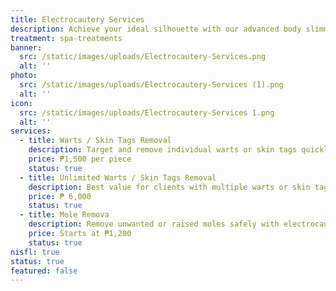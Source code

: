 ```yaml
---
title: Electrocautery Services
description: Achieve your ideal silhouette with our advanced body slimming treatments, combining the latest technology with expert care. At Luks Spa and Aesthetics, we offer non-invasive solutions designed to sculpt and tone your body, targeting stubborn fat and enhancing your natural contours. Our state-of-the-art procedures are customized to meet your specific goals, ensuring effective and visible results. Enjoy a transformative experience in our luxurious setting, and step out with renewed confidence and a beautifully refined figure.
treatment: spa-treatments
banner:
  src: /static/images/uploads/Electrocautery-Services.png
  alt: ''
photo:
  src: /static/images/uploads/Electrocautery-Services (1).png
  alt: ''
icon:
  src: /static/images/uploads/Electrocautery-Services 1.png
  alt: ''
services:
  - title: Warts / Skin Tags Removal
    description: Target and remove individual warts or skin tags quickly and precisely. Ideal for clients with just a few visible growths.
    price: ₱1,500 per piece
    status: true
  - title: Unlimited Warts / Skin Tags Removal
    description: Best value for clients with multiple warts or skin tags. Enjoy a one-time session to treat as many spots as needed in one go.
    price: ₱ 6,000
    status: true
  - title: Mole Remova
    description: Remove unwanted or raised moles safely with electrocautery. Pricing may vary depending on the size and number of moles.
    price: Starts at ₱1,200
    status: true
nisfl: true
status: true
featured: false
---
```


